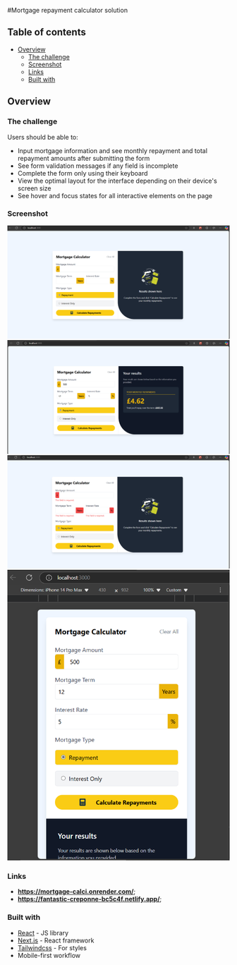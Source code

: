 #Mortgage repayment calculator solution


## Table of contents

- [Overview](#overview)
  - [The challenge](#the-challenge)
  - [Screenshot](#screenshot)
  - [Links](#links)
  - [Built with](#built-with)



## Overview

### The challenge

Users should be able to:

- Input mortgage information and see monthly repayment and total repayment amounts after submitting the form
- See form validation messages if any field is incomplete
- Complete the form only using their keyboard
- View the optimal layout for the interface depending on their device's screen size
- See hover and focus states for all interactive elements on the page

### Screenshot

![](docImg/mortgatehome.PNG) 
![](docImg/mortgageres1.PNG) 
![](docImg/mortgageerror.PNG) 
![](docImg/mortgagemobile.PNG) 

### Links

- **https://mortgage-calci.onrender.com/**;
- **https://fantastic-creponne-bc5c4f.netlify.app/**;

### Built with


- [React](https://reactjs.org/) - JS library
- [Next.js](https://nextjs.org/) - React framework
- [Tailwindcss](https://tailwindcss.com/) - For styles
- Mobile-first workflow

